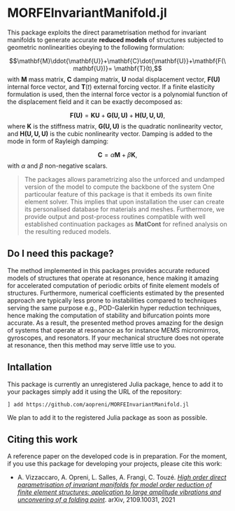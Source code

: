 # MORFEInvariantManifold.jl
This package exploits the direct parametrisation method for invariant manifolds to generate accurate **reduced models** of structures subjected to geometric nonlinearities obeying to the following formulation:

$$\mathbf{M}\ddot{\mathbf{U}}+\mathbf{C}\dot{\mathbf{U}}+\mathbf{F(\mathbf{U})}= \mathbf{T}(t),$$
with $\mathbf{M}$ mass matrix, $\mathbf{C}$ damping matrix, $\mathbf{U}$ nodal displacement vector, $\mathbf{F(\mathbf{U})}$ internal force vector, and $\mathbf{T}(t)$ external forcing vector. If a finite elasticity formulation is used, then the internal force vector is a polynomial function of the displacement field and it can be exactly decomposed as:

$$\mathbf{F(\mathbf{U})}=\mathbf{K}\mathbf{U}+\mathbf{G(\mathbf{U},\mathbf{U})}+\mathbf{H(\mathbf{U},\mathbf{U},\mathbf{U})},$$
where $\mathbf{K}$ is the stiffness matrix, $\mathbf{G(\mathbf{U},\mathbf{U})}$ is the quadratic nonlinearity vector, and $\mathbf{H(\mathbf{U},\mathbf{U},\mathbf{U})}$ is the cubic nonlinearity vector. Damping is added to the mode in form of Rayleigh damping:

$$\mathbf{C} = \alpha\mathbf{M} + \beta \mathbf{K},$$
with $\alpha$ and $\beta$ non-negative scalars. 
> The packages allows parametrizing also the unforced and undamped version of the model to compute the backbone of the system
One particoular feature of this package is that it embeds its own finite element solver. This implies that upon installation the user can create its personalised database for materials and meshes. Furthermore, we provide output and post-process routines compatible with well established continuation packages as **MatCont** for refined analysis on the resulting reduced models. 

## Do I need this package?

The method implemented in this packages provides accurate reduced models of structures that operate at resonance, hence making it amazing for accelerated computation of periodic orbits of finite element models of structures. Furthermore, numerical coefficients estimated by the presented approach are typically less prone to instabilities compared to techniques serving the same purpose e.g., POD-Galerkin hyper reduction techniques, hence making the computation of stability and bifurcation points more accurate. As a result, the presented method proves amazing for the design of systems that operate at resonance as for instance MEMS micromirrros, gyroscopes, and resonators. If your mechanical structure does not operate at resonance, then this method may serve little use to you.

## Intallation

This package is currently an unregistered Julia package, hence to add it to your packages simply add it using the URL of the repository:

`] add https://github.com/aopreni/MORFEInvariantManifold.jl`

We plan to add it to the registered Julia package as soon as possible.

## Citing this work

A reference paper on the developed code is in preparation. For the moment, if you use this package for developing your projects, please cite this work:
* A. Vizzaccaro, A. Opreni, L. Salles, A. Frangi, C. Touzé. [*High order direct parametrisation of invariant manifolds for model order reduction of finite element structures: application to large amplitude vibrations and unconvering of a folding point*](https://arxiv.org/abs/2109.10031). arXiv, 2109.10031, 2021

